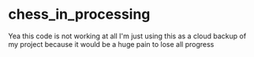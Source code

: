 # chess_in_processing

Yea this code is not working at all I'm just using this as a cloud backup of my project because it would be a huge pain to lose all progress

